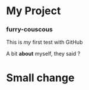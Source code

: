 My Project
==========

### furry-couscous
This is _my_ first test with GitHub

A bit **about** myself, they said ? 

# Small change
